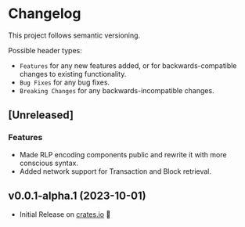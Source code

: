 # Changelog

This project follows semantic versioning.

Possible header types:

- `Features` for any new features added, or for backwards-compatible
  changes to existing functionality.
- `Bug Fixes` for any bug fixes.
- `Breaking Changes` for any backwards-incompatible changes.

## [Unreleased]

### Features
- Made RLP encoding components public and rewrite it with more conscious syntax.
- Added network support for Transaction and Block retrieval.

## v0.0.1-alpha.1 (2023-10-01)

- Initial Release on [crates.io] :tada:

[crates.io]: https://crates.io/crates/thor-devkit
